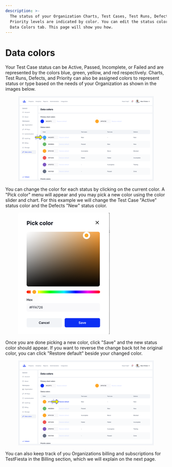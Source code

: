 ```yaml
---
description: >-
  The status of your Organization Charts, Test Cases, Test Runs, Defects, and
  Priority levels are indicated by color. You can edit the status colors in the
  Data Colors tab. This page will show you how.
---
```


# Data colors

Your Test Case status can be Active, Passed, Incomplete, or Failed and are represented by the colors blue, green, yellow, and red respectively. Charts, Test Runs, Defects, and Priority can also be assigned colors to represent status or type based on the needs of your Organization as shown in the images below.&#x20;

<figure><img src="../../.gitbook/assets/Data colors (1).png" alt=""><figcaption></figcaption></figure>

You can change the color for each status by clicking on the current color. A "Pick color" menu will appear and you may pick a new color using the color slider and chart. For this example we will change the Test Case "Active" status color and the Defects "New" status color.&#x20;

<figure><img src="../../.gitbook/assets/image_2024-08-07_134024715.png" alt=""><figcaption></figcaption></figure>

Once you are done picking a new color, click "Save" and the new status color should appear. If you want to reverse the change back tot he original color, you can click "Restore default" beside your changed color. &#x20;

<figure><img src="../../.gitbook/assets/Data colors-1.png" alt=""><figcaption></figcaption></figure>

You can also keep track of you Organizations billing and subscriptions for TestFiesta in the Billing section, which we will explain on the next page.&#x20;
